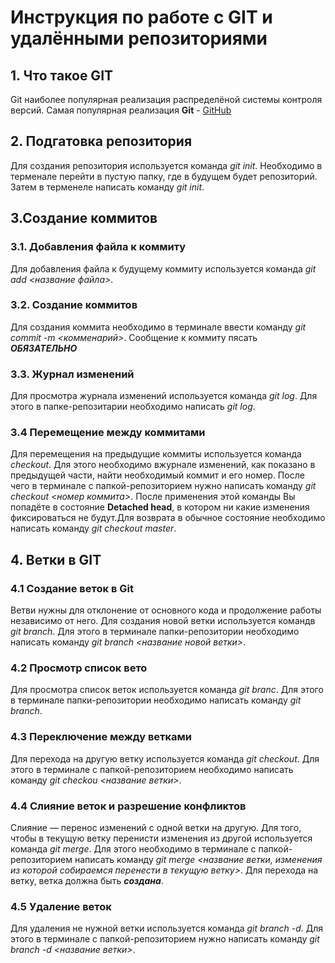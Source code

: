 # Инструкция по работе с GIT и удалёнными репозиториями

## 1. Что такое GIT
Git наиболее популярная реализация распределёной системы контроля версий. Самая популярная реализация **Git** - [GitHub](https://github.com/)

## 2. Подгатовка репозитория
Для создания репозитория используется команда *git init*. Необходимо в терменале перейти в пустую папку, где в будущем будет репозиторий. Затем в терменеле написать команду *git init*.

## 3.Создание коммитов

### 3.1. Добавления файла к коммиту
Для добавления файла к будущему коммиту используется команда *git add <название файла>*. 

### 3.2. Создание коммитов
Для создания коммита необходимо в терминале ввести команду *git commit -m <комменарий>*. Сообщение к коммиту пясать ***ОБЯЗАТЕЛЬНО***

###  3.3. Журнал изменений
Для просмотра журнала изменений используется команда *git log*. Для этого в папке-репозитарии необходимо написать *git log*.

### 3.4 Перемещение между коммитами
Для перемещения на предыдущие коммиты используется команда *checkout*. Для этого необходимо вжурнале изменений, как показано в предыдущей части, найти необходимый коммит и его номер. После чего в терминале с папкой-репозиторием нужно написать команду *git checkout <номер коммита>*. После применения этой команды Вы попадёте в состояние **Detached head**, в котором ни какие изменения фиксироваться не будут.Для возврата в обычное состояние необходимо написать команду *git checkout master*.

## 4. Ветки в GIT

### 4.1 Создание веток в Git
Ветви нужны для отклонение от основного кода и продолжение работы независимо от него. Для создания новой ветки используется командв *git branch*. Для этого в терминале папки-репозитории необходимо написать команду *git branch <название новой ветки>*.

### 4.2 Просмотр список вето
Для просмотра список веток используется команда *git branc*.  Для этого в терминале папки-репозитории необходимо написать команду *git branch*.

### 4.3 Переключение между ветками
Для перехода на другую ветку используется команда *git checkout*. Для этого в терминале с папкой-репозиторием необходимо написать команду *git checkou <название ветки>*.

### 4.4 Слияние веток и разрешение конфликтов
Слияние — перенос изменений с одной ветки на другую. Для того, чтобы в текущую ветку перенисти изменения из другой используется команда *git merge*. Для этого необходимо в терминале с папкой-репозиторием написать команду *git merge <название ветки, изменения из которой собираемся перенести в текущую ветку>*. Для перехода на ветку, ветка должна быть ***создана***.

### 4.5 Удаление веток
Для удаления не нужной ветки используется команда *git branch -d*. Для этого в терминале с папкой-репозиторием нужно написать команду *git branch -d <название ветки>*.

